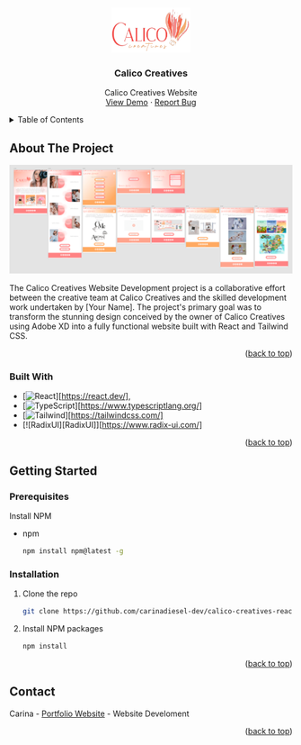 <a name="readme-top"></a>

<!-- PROJECT LOGO -->
<br />
<div align="center">
  <a href="https://github.com/github_username/repo_name">
    <img src="/src/assets/home-images/logo-small.png" alt="Logo" width="140" height="80">
  </a>

<h3 align="center">Calico Creatives</h3>

  <p align="center">
    Calico Creatives Website
    <br />
    <a href="https://calicocreatives-e35c8.firebaseapp.com/">View Demo</a>
    ·
    <a href="https://github.com/carinadiesel-dev/calico-creatives-react/issues">Report Bug</a>
</div>

<!-- TABLE OF CONTENTS -->
<details>
  <summary>Table of Contents</summary>
  <ol>
    <li>
      <a href="#about-the-project">About The Project</a>
      <ul>
        <li><a href="#built-with">Built With</a></li>
      </ul>
    </li>
    <li>
      <a href="#getting-started">Getting Started</a>
      <ul>
        <li><a href="#prerequisites">Prerequisites</a></li>
        <li><a href="#installation">Installation</a></li>
      </ul>
    </li>
    <li><a href="#usage">Usage</a></li>
    <li><a href="#contact">Contact</a></li>
  </ol>
</details>

<!-- ABOUT THE PROJECT -->

## About The Project

[![Screen Shot][product-screenshot]](https://example.com)

<!-- Here's a blank template to get started: To avoid retyping too much info. Do a search and replace with your text editor for the following: `github_username`, `repo_name`, `twitter_handle`, `linkedin_username`, `email_client`, `email`, `project_title`, `project_description` -->

<p>The Calico Creatives Website Development project is a collaborative effort between the creative team at Calico Creatives and the skilled development work undertaken by [Your Name]. The project's primary goal was to transform the stunning design conceived by the owner of Calico Creatives using Adobe XD into a fully functional website built with React and Tailwind CSS.</p>

<p align="right">(<a href="#readme-top">back to top</a>)</p>

### Built With

- [![React][React.js]][https://react.dev/],
- [![TypeScript][TypeScript]][https://www.typescriptlang.org/]
- [![Tailwind][TailwindCSS]][https://tailwindcss.com/]
- [![RadixUI][RadixUI]][https://www.radix-ui.com/]

<p align="right">(<a href="#readme-top">back to top</a>)</p>

<!-- GETTING STARTED -->

## Getting Started

### Prerequisites

Install NPM

- npm
  ```sh
  npm install npm@latest -g
  ```

### Installation

1. Clone the repo
   ```sh
   git clone https://github.com/carinadiesel-dev/calico-creatives-react.git
   ```
2. Install NPM packages
   ```sh
   npm install
   ```

<p align="right">(<a href="#readme-top">back to top</a>)</p>

<!-- CONTACT -->

## Contact

<!-- Suané - [Calico Creatives](#) -->

Carina - [Portfolio Website](https://carinadiesel.dev/#contact) - Website Develoment

<p align="right">(<a href="#readme-top">back to top</a>)</p>

<!-- MARKDOWN LINKS & IMAGES -->
<!-- https://www.markdownguide.org/basic-syntax/#reference-style-links -->

[license-shield]: https://img.shields.io/github/license/github_username/repo_name.svg?style=for-the-badge
[license-url]: https://github.com/github_username/repo_name/blob/master/LICENSE.txt
[linkedin-shield]: https://img.shields.io/badge/-LinkedIn-black.svg?style=for-the-badge&logo=linkedin&colorB=555
[linkedin-url]: https://linkedin.com/in/carinadieseldev
[product-screenshot]: ./src/assets/web-design.png
[React.js]: https://img.shields.io/badge/React-20232A?style=for-the-badge&logo=react&logoColor=61DAFB
[TailwindCSS]: https://img.shields.io/badge/Tailwind%20CSS-0f172a?style=for-the-badge&logo=tailwindcss
[TypeScript]: https://img.shields.io/badge/TypeScript-blue?style=for-the-badge&logo=typescript&logoColor=white
